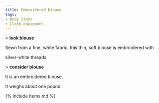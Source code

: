 ```yaml
---
title: Embroidered blouse
tags:
- Body items
- Cloth equipment
---
```


\> **look blouse**

Sewn from a fine, white fabric, this thin, soft blouse is embroidered
with

silver-white threads.

\> **consider blouse**

It is an embroidered blouse.

It weighs about one pound.

{% include Items.md %}
